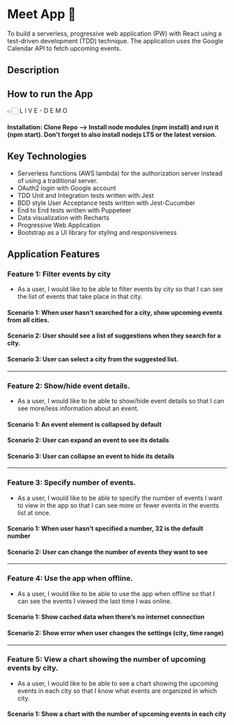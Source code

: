 # Meet App 📌
To build a serverless, progressive web application (PW) with React using a test-driven development (TDD) technique. The application uses the Google Calendar API to fetch upcoming events.


## Description

## How to run the App

👉🏻 L I V E - D E M O

#### Installation: Clone Repo --> Install node modules (npm install) and run it (npm start). Don't forget to also install nodejs LTS or the latest version.

## Key Technologies

- Serverless functions (AWS lambda) for the authorization server instead of using a traditional server.
- OAuth2 login with Google account
- TDD Unit and Integration tests written with Jest
- BDD style User Acceptance tests written with Jest-Cucumber
- End to End tests written with Puppeteer
- Data visualization with Recharts
- Progressive Web Application
- Bootstrap as a UI library for styling and responsiveness

## Application Features

### Feature 1: Filter events by city
- As a user, I would like to be able to filter events by city so that I can see the list of events that take place in that city.
#### Scenario 1: When user hasn’t searched for a city, show upcoming events from all cities.
#### Scenario 2: User should see a list of suggestions when they search for a city.
#### Scenario 3: User can select a city from the suggested list.

---

### Feature 2: Show/hide event details.
- As a user, I would like to be able to show/hide event details so that I can see more/less information about an event.
#### Scenario 1: An event element is collapsed by default
#### Scenario 2: User can expand an event to see its details
#### Scenario 3: User can collapse an event to hide its details

---

### Feature 3: Specify number of events.
- As a user, I would like to be able to specify the number of events I want to view in the app so
that I can see more or fewer events in the events list at once.
#### Scenario 1: When user hasn’t specified a number, 32 is the default number
#### Scenario 2: User can change the number of events they want to see

---

### Feature 4: Use the app when offline.
- As a user, I would like to be able to use the app when offline so that I can see the events I
viewed the last time I was online.
#### Scenario 1: Show cached data when there’s no internet connection
#### Scenario 2: Show error when user changes the settings (city, time range)

---

### Feature 5: View a chart showing the number of upcoming events by city.
- As a user, I would like to be able to see a chart showing the upcoming events in each city so
that I know what events are organized in which city.
#### Scenario 1: Show a chart with the number of upcoming events in each city
